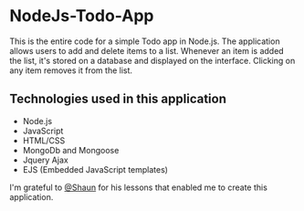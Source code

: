 # NodeJs-Todo-App

This is the entire code for a simple Todo app in Node.js. The application allows users to add and delete items to a list.
Whenever an item is added the list, it's stored on a database and displayed on the interface.
Clicking on any item removes it from the list. 

## Technologies used in this application

* Node.js
* JavaScript
* HTML/CSS
* MongoDb and Mongoose
* Jquery Ajax
* EJS (Embedded JavaScript templates)

I'm grateful to [@Shaun](https://github.com/iamshaunjp) for his lessons that enabled me to create this application. 

